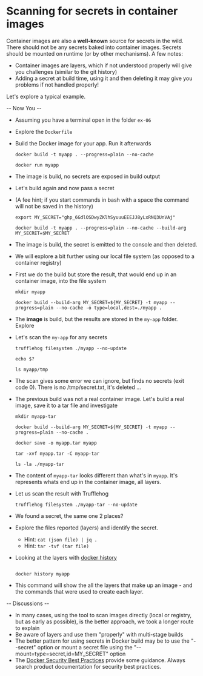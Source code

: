 # Scanning for secrets in container images

Container images are also a **well-known** source for secrets in the wild. There should not be any secrets baked into container images. Secrets should be mounted on runtime (or by other mechanisms). A few notes:

- Container images are layers, which if not understood properly will give you challenges (similar to the git history)
- Adding a secret at build time, using it and then deleting it may give you problems if not handled properly!

Let's explore a typical example.

-- Now You --

- Assuming you have a terminal open in the folder `ex-06`
- Explore the `Dockerfile`
- Build the Docker image for your app. Run it afterwards
  
    ```shell
    docker build -t myapp . --progress=plain --no-cache
    
    docker run myapp
    ```

- The image is build, no secrets are exposed in build output
- Let's build again and now pass a secret
- (A fee hint; if you start commands in bash with a space the command will not be saved in the history)

    ```shell
    export MY_SECRET="ghp_6GdlOSDwyZKlhSyuuuEEEJJ8yLxRNQ3UnVAj"
    
    docker build -t myapp . --progress=plain --no-cache --build-arg MY_SECRET=$MY_SECRET
    ```

- The image is build, the secret is emitted to the console and then deleted.
- We will explore a bit further using our local file system (as opposed to a container registry)
- First we do the build but store the result, that would end up in an container image, into the file system

    ```shell
    mkdir myapp

    docker build --build-arg MY_SECRET=${MY_SECRET} -t myapp --progress=plain --no-cache -o type=local,dest=./myapp .
    ```

- The **image** is build, but the results are stored in the `my-app` folder. Explore
- Let's scan the `my-app` for any secrets

    ```shell
    trufflehog filesystem ./myapp --no-update
    
    echo $?

    ls myapp/tmp 
    ```

- The scan gives some error we can ignore, but finds no secrets (exit code 0). There is no /tmp/secret.txt, it's deleted ...
- The previous build was not a real container image. Let's build a real image, save it to a tar file and investigate

    ```shell
    mkdir myapp-tar

    docker build --build-arg MY_SECRET=${MY_SECRET} -t myapp --progress=plain --no-cache .
    
    docker save -o myapp.tar myapp
    
    tar -xvf myapp.tar -C myapp-tar
    
    ls -la ./myapp-tar
    ```

- The content of `myapp-tar` looks different than what's in `myapp`. It's represents whats end up in the container image, all layers.
- Let us scan the result with Trufflehog

    ```shell
    trufflehog filesystem ./myapp-tar --no-update
    ```

- We found a secret, the same one 2 places?
- Explore the files reported (layers) and identify the secret.
  - Hint: `cat (json file) | jq .`
  - Hint: `tar -tvf (tar file)`

- Looking at the layers with [docker history](https://docs.docker.com/engine/reference/commandline/history/)

    ```shell

    docker history myapp
    
    ```

- This command will show the all the layers that make up an image - and the commands that were used to create each layer.

-- Discussions --

- In many cases, using the tool to scan images directly (local or registry, but as early as possible), is the better approach, we took a longer route to explain
- Be aware of layers and use them "properly" with multi-stage builds
- The better pattern for using secrets in Docker build may be to use the "--secret" option or mount a secret file using the "--mount=type=secret,id=MY_SECRET" option
- The [Docker Security Best Practices](https://docs.docker.com/develop/security-best-practices/) provide some guidance. Always search product documentation for security best practices.
